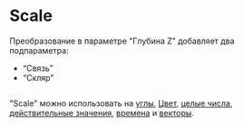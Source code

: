 # Scale

Преобразование в параметре "Глубина Z" добавляет два подпараметра:

* “Связь”
* “Скляр”

<figure><img src="https://lh7-us.googleusercontent.com/5sIDEqVOMNjMtxd7QGgv9sp5nZAhldLZVpFCO9oh0XOrELIEYrqH6KAGc-1zxuB50KlR1YAH5UoKWI37Tbv2iqM5WO5uBPmnoFEizrhtiPkTs1HPneShpAttB7Efg8eWgkJUZNVW-Xxh6YFP99sUHp4" alt=""><figcaption></figcaption></figure>

"Scale" можно использовать на [углы](https://wiki.synfig.org/Convert#Angle), [Цвет](https://wiki.synfig.org/Convert#Color), [целые числа](https://wiki.synfig.org/Convert#Integer), [действительные значения](https://wiki.synfig.org/Convert#Real), [времена](https://wiki.synfig.org/Convert#Time) и [векторы](https://wiki.synfig.org/Convert#Vector).
